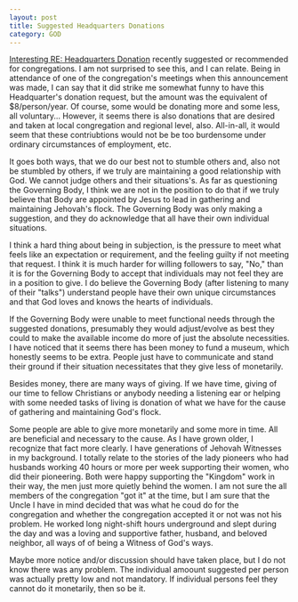 ```yaml
---
layout: post
title: Suggested Headquarters Donations
category: GOD
---
```


[Interesting RE: Headquarters Donation](https://www.jehovahs-witness.com/topic/5739830511140864/world-wide-work-resolution-doubled-overnight?page=3) recently suggested or recommended for congregations. I am not surprised to see this, and I can relate. Being in attendance of one of the congregation's meetings when this announcement was made, I can say that it did strike me somewhat funny to have this Headquarter's donation request, but the amount was the equivalent of $8/person/year. Of course, some would be donating more and some less, all voluntary... However, it seems there is also donations that are desired and taken at local congregation and regional level, also. All-in-all, it would seem that these contriubtions would not be be too burdensome under ordinary circumstances of employment, etc.

It goes both ways, that we do our best not to stumble others and, also not be stumbled by others, if we truly  are maintaining a good relationship with God. We cannot judge others and their situations's. As far as questioning the Governing Body, I think we are not in the position to do that if we truly believe that Body are appointed by Jesus to lead in gathering and maintaining Jehovah's flock. The Governing Body was only making a suggestion, and they do acknowledge that all have their own individual situations.

I think a hard thing about being in subjection, is the pressure to meet what feels like an expectation or requirement, and the feeling guilty if not meeting that request. I think it is much harder for willing followers to say, "No," than it is for the Governing Body to accept that individuals may not feel they are in a position to give. I do believe the Governing Body (after listening to many of their "talks") understand people have their own unique circumstances and that God loves and knows the hearts of individuals. 

If the Governing Body were unable to meet functional needs through the suggested donations, presumably they would adjust/evolve as best they could to make the available income do more of just the absolute necessities. I have noticed that it seems there has been money to fund a museum, which honestly seems to be extra. People just have to communicate and stand their ground if their situation necessitates that they give less of monetarily.

Besides money, there are many ways of giving. If we have time, giving of our time to fellow Christians or anybody needing a listening ear or helping with some needed tasks of living is donation of what we have for the cause of gathering and maintaining God's flock. 

Some people are able to give more monetarily and some more in time. All are beneficial and necessary to the cause. As I have grown older, I recognize that fact more clearly. I have generations of Jehovah Witnesses in my background. I totally relate to the stories of the lady pioneers who had husbands working 40 hours or more per week supporting their women, who did their pioneering. Both were happy supporting the "Kingdom" work in their way, the men just more quietly behind the women. I am not sure the all members of the congregation "got it" at the time, but I am sure that the Uncle I have in mind decided that was what he coud do for the congregation and whether the congregation accepted it or not was not his problem. He worked long night-shift hours underground and slept during the day and was a loving and supportive father, husband, and beloved neighbor, all ways of of being a Witness of God's ways. 

Maybe more notice and/or discussion should have taken place, but I do not know there was any problem. The individual amoount suggested per person was actually pretty low and not mandatory. If individual persons feel they cannot do it monetarily, then so be it.